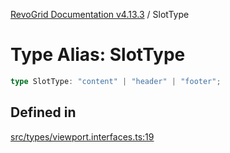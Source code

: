 [RevoGrid Documentation v4.13.3](README.md) / SlotType

# Type Alias: SlotType

```ts
type SlotType: "content" | "header" | "footer";
```

## Defined in

[src/types/viewport.interfaces.ts:19](https://github.com/revolist/revogrid/blob/827fce61250cb005ab132b3ed11b8ae836712e7b/src/types/viewport.interfaces.ts#L19)
